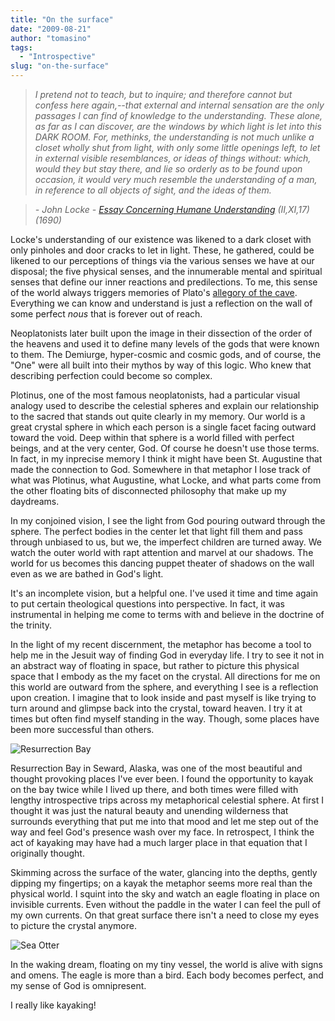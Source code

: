 ```yaml
---
title: "On the surface"
date: "2009-08-21"
author: "tomasino"
tags:
  - "Introspective"
slug: "on-the-surface"
---
```


> *I pretend not to teach, but to inquire; and therefore cannot but confess here again,--that external and internal sensation are the only passages I can find of knowledge to the understanding. These alone, as far as I can discover, are the windows by which light is let into this DARK ROOM. For, methinks, the understanding is not much unlike a closet wholly shut from light, with only some little openings left, to let in external visible resemblances, or ideas of things without: which, would they but stay there, and lie so orderly as to be found upon occasion, it would very much resemble the understanding of a man, in reference to all objects of sight, and the ideas of them.*

> *- John Locke - [Essay Concerning Humane Understanding][] (II,XI,17) (1690)*

Locke's understanding of our existence was likened to a dark closet with
only pinholes and door cracks to let in light. These, he gathered, could
be likened to our perceptions of things via the various senses we have
at our disposal; the five physical senses, and the innumerable mental
and spiritual senses that define our inner reactions and predilections.
To me, this sense of the world always triggers memories of Plato's
[allegory of the cave][]. Everything we can know and understand is just
a reflection on the wall of some perfect <span
style="font-style:italic">nous</span> that is forever out of reach.

Neoplatonists later built upon the image in their dissection of the
order of the heavens and used it to define many levels of the gods that
were known to them. The Demiurge, hyper-cosmic and cosmic gods, and of
course, the "One" were all built into their mythos by way of this logic.
Who knew that describing perfection could become so complex.

Plotinus, one of the most famous neoplatonists, had a particular visual
analogy used to describe the celestial spheres and explain our
relationship to the sacred that stands out quite clearly in my memory.
Our world is a great crystal sphere in which each person is a single
facet facing outward toward the void. Deep within that sphere is a world
filled with perfect beings, and at the very center, God. Of course he
doesn't use those terms. In fact, in my inprecise memory I think it
might have been St. Augustine that made the connection to God. Somewhere
in that metaphor I lose track of what was Plotinus, what Augustine, what
Locke, and what parts come from the other floating bits of disconnected
philosophy that make up my daydreams.

In my conjoined vision, I see the light from God pouring outward through
the sphere. The perfect bodies in the center let that light fill them
and pass through unbiased to us, but we, the imperfect children are
turned away. We watch the outer world with rapt attention and marvel at
our shadows. The world for us becomes this dancing puppet theater of
shadows on the wall even as we are bathed in God's light.

It's an incomplete vision, but a helpful one. I've used it time and time
again to put certain theological questions into perspective. In fact, it
was instrumental in helping me come to terms with and believe in the
doctrine of the trinity.

In the light of my recent discernment, the metaphor has become a tool to
help me in the Jesuit way of finding God in everyday life. I try to see
it not in an abstract way of floating in space, but rather to picture
this physical space that I embody as the my facet on the crystal. All
directions for me on this world are outward from the sphere, and
everything I see is a reflection upon creation. I imagine that to look
inside and past myself is like trying to turn around and glimpse back
into the crystal, toward heaven. I try it at times but often find myself
standing in the way. Though, some places have been more successful than
others.

![Resurrection Bay](https://blog.tomasino.org/images/resurrection_bay.jpg)

Resurrection Bay in Seward, Alaska, was one of the most beautiful and
thought provoking places I've ever been. I found the opportunity to
kayak on the bay twice while I lived up there, and both times were
filled with lengthy introspective trips across my metaphorical celestial
sphere. At first I thought it was just the natural beauty and unending
wilderness that surrounds everything that put me into that mood and let
me step out of the way and feel God's presence wash over my face. In
retrospect, I think the act of kayaking may have had a much larger place
in that equation that I originally thought.

Skimming across the surface of the water, glancing into the depths,
gently dipping my fingertips; on a kayak the metaphor seems more real
than the physical world. I squint into the sky and watch an eagle
floating in place on invisible currents. Even without the paddle in the
water I can feel the pull of my own currents. On that great surface
there isn't a need to close my eyes to picture the crystal anymore.

![Sea Otter](https://blog.tomasino.org/images/sea_otter.jpg)

In the waking dream, floating on my tiny vessel, the world is alive with
signs and omens. The eagle is more than a bird. Each body becomes
perfect, and my sense of God is omnipresent.

I really like kayaking!

  [Essay Concerning Humane Understanding]: https://www.gutenberg.org/etext/10615
  [allegory of the cave]: https://en.wikipedia.org/wiki/Allegory_of_the_cave
